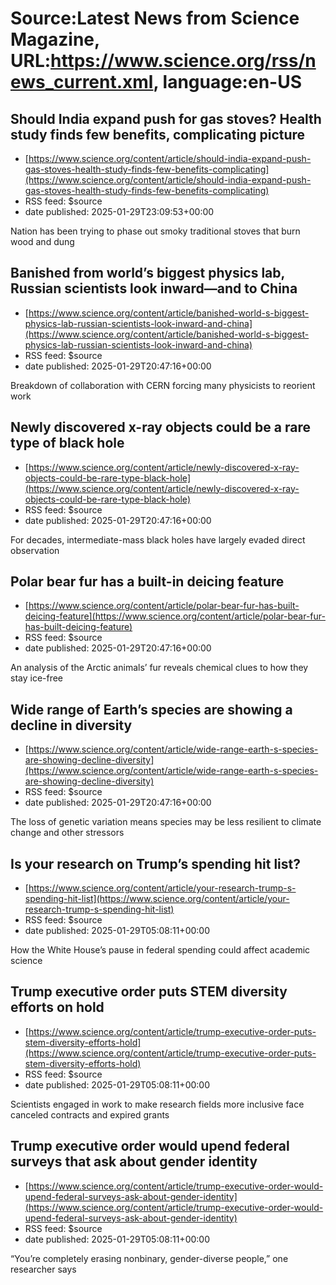 # Source:Latest News from Science Magazine, URL:https://www.science.org/rss/news_current.xml, language:en-US

## Should India expand push for gas stoves? Health study finds few benefits, complicating picture
 - [https://www.science.org/content/article/should-india-expand-push-gas-stoves-health-study-finds-few-benefits-complicating](https://www.science.org/content/article/should-india-expand-push-gas-stoves-health-study-finds-few-benefits-complicating)
 - RSS feed: $source
 - date published: 2025-01-29T23:09:53+00:00

Nation has been trying to phase out smoky traditional stoves that burn wood and dung

## Banished from world’s biggest physics lab, Russian scientists look inward—and to China
 - [https://www.science.org/content/article/banished-world-s-biggest-physics-lab-russian-scientists-look-inward-and-china](https://www.science.org/content/article/banished-world-s-biggest-physics-lab-russian-scientists-look-inward-and-china)
 - RSS feed: $source
 - date published: 2025-01-29T20:47:16+00:00

Breakdown of collaboration with CERN forcing many physicists to reorient work

## Newly discovered x-ray objects could be a rare type of black hole
 - [https://www.science.org/content/article/newly-discovered-x-ray-objects-could-be-rare-type-black-hole](https://www.science.org/content/article/newly-discovered-x-ray-objects-could-be-rare-type-black-hole)
 - RSS feed: $source
 - date published: 2025-01-29T20:47:16+00:00

For decades, intermediate-mass black holes have largely evaded direct observation

## Polar bear fur has a built-in deicing feature
 - [https://www.science.org/content/article/polar-bear-fur-has-built-deicing-feature](https://www.science.org/content/article/polar-bear-fur-has-built-deicing-feature)
 - RSS feed: $source
 - date published: 2025-01-29T20:47:16+00:00

An analysis of the Arctic animals’ fur reveals chemical clues to how they stay ice-free

## Wide range of Earth’s species are showing a decline in diversity
 - [https://www.science.org/content/article/wide-range-earth-s-species-are-showing-decline-diversity](https://www.science.org/content/article/wide-range-earth-s-species-are-showing-decline-diversity)
 - RSS feed: $source
 - date published: 2025-01-29T20:47:16+00:00

The loss of genetic variation means species may be less resilient to climate change and other stressors

## Is your research on Trump’s spending hit list?
 - [https://www.science.org/content/article/your-research-trump-s-spending-hit-list](https://www.science.org/content/article/your-research-trump-s-spending-hit-list)
 - RSS feed: $source
 - date published: 2025-01-29T05:08:11+00:00

How the White House’s pause in federal spending could affect academic science

## Trump executive order puts STEM diversity efforts on hold
 - [https://www.science.org/content/article/trump-executive-order-puts-stem-diversity-efforts-hold](https://www.science.org/content/article/trump-executive-order-puts-stem-diversity-efforts-hold)
 - RSS feed: $source
 - date published: 2025-01-29T05:08:11+00:00

Scientists engaged in work to make research fields more inclusive face canceled contracts and expired grants

## Trump executive order would upend federal surveys that ask about gender identity
 - [https://www.science.org/content/article/trump-executive-order-would-upend-federal-surveys-ask-about-gender-identity](https://www.science.org/content/article/trump-executive-order-would-upend-federal-surveys-ask-about-gender-identity)
 - RSS feed: $source
 - date published: 2025-01-29T05:08:11+00:00

“You’re completely erasing nonbinary, gender-diverse people,” one researcher says

